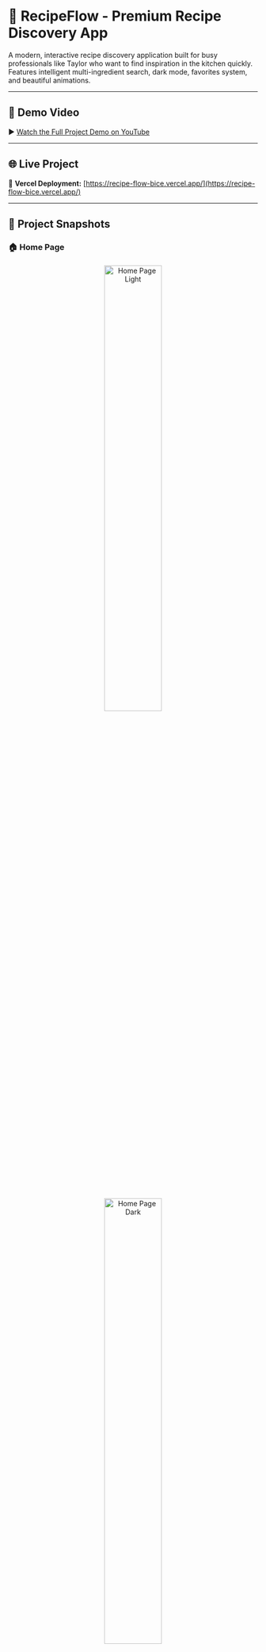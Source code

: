 # 🍳 RecipeFlow - Premium Recipe Discovery App

A modern, interactive recipe discovery application built for busy professionals like Taylor who want to find inspiration in the kitchen quickly. Features intelligent multi-ingredient search, dark mode, favorites system, and beautiful animations.

---

## 🎥 Demo Video

▶️ [Watch the Full Project Demo on YouTube](https://youtu.be/BXwW_Fk1Klo?si=RNHlcjgAI4sGC_9Y)

---

## 🌐 Live Project

🔗 **Vercel Deployment:** [https://recipe-flow-bice.vercel.app/](https://recipe-flow-bice.vercel.app/)

---

## 📸 Project Snapshots

### 🏠 Home Page
<p align="center">
  <img src="./snapshots/home%20page%20light%20snapshot.png" width="48%" alt="Home Page Light" style="margin:5px;"/>
  <img src="./snapshots/homepage%20dark%20snapshot.png" width="48%" alt="Home Page Dark" style="margin:5px;"/>
</p>

---

### 🔎 Searching Recipes
<p align="center">
  <img src="./snapshots/search%20with%20ingredients%20.png" width="48%" alt="Search With Ingredients" style="margin:5px;"/>
  <img src="./snapshots/loading%20recipe.png" width="48%" alt="Loading Recipe" style="margin:5px;"/>
</p>

---

### 🍽️ Recipe Details
<p align="center">
  <img src="./snapshots/recipe%20detail.png" width="48%" alt="Recipe Detail" style="margin:5px;"/>
  <img src="./snapshots/recipe%20detail%20ingrdnt.png" width="48%" alt="Recipe Ingredients" style="margin:5px;"/>
</p>

---

### ❤️ Favourite Items
<p align="center">
  <img src="./snapshots/favourite%20items.png" width="48%" alt="Favourite Items" style="margin:5px;"/>
  <img src="./snapshots/home%20page%20light%20snapshot.png" width="48%" alt="Another Snapshot" style="margin:5px;"/>
</p>

---

### 📱 Mobile Views
<p align="center">
  <img src="./snapshots/mobile%20landing%20page.jpg" width="30%" alt="Mobile Landing Page" style="margin:5px;"/>
  <img src="./snapshots/mobile%20search%20page.jpg" width="30%" alt="Mobile Search Page" style="margin:5px;"/>
  <img src="./snapshots/mobile%20favourites.jpg" width="30%" alt="Mobile Favourites" style="margin:5px;"/>
</p>




## 🎯 Why This Project?

**User Need:** Taylor is a busy professional who wants to cook when coming home but needs quick inspiration. They might want to:
- Cook based on ingredients they have (single or multiple)
- Browse recipes by category
- Get random recipe suggestions
- Save favorite recipes for later
- See detailed instructions with YouTube tutorials
- Quick access to recent searches

**Solution:** RecipeFlow provides multiple discovery methods with a beautiful, responsive interface that makes finding recipes enjoyable and quick. The app includes smart features like multi-ingredient intersection logic and persistent favorites.

## 🔧 Technology Stack

- **Framework:** SvelteKit (Svelte 5 with runes)
- **Styling:** Tailwind CSS v4 with custom design tokens
- **API:** TheMealDB API (free, no authentication required)
- **State Management:** Svelte stores and reactive variables ($state, $derived)
- **Animations:** Custom CSS keyframes and Tailwind transitions
- **Storage:** localStorage for theme, favorites, and search history
- **Icons:** Unicode emojis for visual hierarchy

## 📡 API Used

**TheMealDB API** - Free recipe database with no authentication:
- `GET /filter.php?i={ingredient}` - Search by ingredient
- `GET /filter.php?c={category}` - Search by category
- `GET /random.php` - Get random recipe
- `GET /lookup.php?i={mealId}` - Get full recipe details

### Smart Multi-Ingredient Search Logic

The app implements intelligent intersection logic that the API doesn't natively support:

**How it works:**
1. User enters: "chicken, onion, garlic"
2. App splits into array: ["chicken", "onion", "garlic"]
3. Fetches recipes for EACH ingredient separately
4. Counts how many ingredients each recipe contains
5. Filters to show only recipes with at least 50% ingredient match
6. Sorts by match count (recipes with more matching ingredients appear first)
7. Displays match count badge on each card (e.g., "2/3")

**Example:** Search for 5 ingredients → Shows recipes with 3+ matching ingredients first, then 2 matching, etc.

## 🎨 Features

### Core Functionality
- **Multi-Ingredient Search** - Find recipes with multiple ingredients using smart intersection logic
- **Single Ingredient Search** - Quick search for recipes with one ingredient
- **Browse by Category** - Explore different meal types (Seafood, Dessert, etc.)
- **Random Recipe** - Get inspired with AI-powered random suggestions
- **Detailed Recipe View** - Full ingredients, step-by-step instructions, and YouTube tutorials
- **Favorites System** - Save recipes with heart icon, persisted to localStorage
- **Search History** - Quick access to last 10 searches
 


### UI/UX Enhancements
- **Dark/Light Mode** - Toggle theme with system preference detection, persisted to localStorage  
- **Skeleton Loaders** - Beautiful shimmer loading states while fetching recipes  
- **Smooth Animations** - Staggered card animations, fade-ins, and hover effects  
- **Error Handling** - Friendly messages for no results or network errors  
- **Loading States** - Visual feedback during API calls  
- **Mobile Responsive** - Works perfectly on all screen sizes (mobile, tablet, desktop)  
- **Warm Color Palette** - Culinary-inspired design with orange/amber tones  
- **Cursor Feedback** - Hand cursor on all clickable elements

### Code Quality
- **Modular Components** - Separate components for search, grid, detail, favorites, and history
- **Meaningful Names** - Clear variable and function names throughout
- **Comments** - Inline comments explaining key logic
- **Error Boundaries** - Try-catch blocks for all API calls
- **Accessibility** - Semantic HTML, ARIA attributes, keyboard navigation
- **Performance** - Optimized re-renders with Svelte reactivity

## 🛠️ Edge Cases Handled

1. **No Results Found** - Shows friendly message suggesting alternative searches
2. **Network Errors** - Catches and displays error messages gracefully
3. **Missing Data** - Handles recipes with missing ingredients or instructions
4. **Empty Ingredients** - Filters out empty ingredient slots (API returns 20 slots)
5. **Long Instructions** - Splits by periods and numbers steps for readability
6. **Missing Images** - Uses fallback styling if image fails to load
7. **Disabled States** - Prevents multiple submissions while loading
8. **Multiple Ingredients** - Properly intersects results to show only relevant recipes
9. **Partial Matches** - Shows recipes with some (not all) searched ingredients
10. **localStorage Errors** - Gracefully handles storage quota exceeded
11. **YouTube URL Parsing** - Handles various YouTube URL formats
12. **Empty Search** - Prevents empty searches and shows helpful message

## 📱 Responsive Design

- **Mobile (< 640px)** - Single column grid, optimized touch targets, stacked layout
- **Tablet (640px - 1024px)** - Two column grid with adjusted spacing
- **Desktop (> 1024px)** - Three column grid with enhanced spacing and hover effects

## 🚀 Getting Started

### Prerequisites
- Node.js v16+ and npm

### Installation
\`\`\`bash
# Clone the repository
git clone <repo-url>

# Install dependencies
npm install

# Run development server
npm run dev

# Open http://localhost:5173
\`\`\`

### Build for Production
\`\`\`bash
npm run build
npm run preview
\`\`\`

## 📦 Project Structure

\`\`\`
src/  
├── routes/  
│   ├── +page.svelte              # Main page with state management    
│   └── +layout.svelte            # Root layout with theme provider  
├── lib/  
│   ├── stores/  
│   │   ├── theme.ts              # Dark/light mode store  
│   │   ├── favorites.ts          # Favorites management  
│   │   └── search-history.ts     # Search history store  
│   └── components/  
│       ├── recipe-search.svelte       # Search interface  
│       ├── recipe-grid.svelte         # Recipe cards grid  
│       ├── recipe-detail.svelte       # Recipe modal with details  
│       ├── recipe-skeleton.svelte     # Loading skeleton  
│       ├── favorite-button.svelte     # Heart icon for favorites  
│       ├── search-history.svelte      # Recent searches dropdown  
│       ├── theme-toggle.svelte        # Dark/light mode toggle  
│       ├── youtube-embed.svelte       # YouTube video embed  
│       ├── ai-suggestion-button.svelte # AI-powered suggestions  
│       └── recipe-suggestions.svelte  # Initial page suggestions  
└── app.css                       # Tailwind config + custom animations  
\`\`\`

## 🎨 Design Decisions

- **Warm Color Palette** - Orange (#FF8C42) and amber tones evoke cooking and warmth
- **Card-Based Layout** - Familiar pattern for recipe browsing
- **Modal for Details** - Keeps context while viewing full recipes
- **Emoji Icons** - Adds personality and visual hierarchy
- **Smooth Animations** - Fade-ins and hover effects feel premium
- **Dark Mode** - Reduces eye strain and provides modern aesthetic
- **Skeleton Loaders** - Better perceived performance than spinners
- **localStorage Persistence** - Remembers user preferences and favorites

## 🔄 State Flow

\`\`\`
User Input (Search/Category/Random/Favorites)
    ↓
handleSearch() - Fetch from API
    ↓
Multi-ingredient intersection logic (if multiple ingredients)
    ↓
Sort by ingredient match count
    ↓
Update recipes array
    ↓
Display RecipeGrid with skeleton loaders
    ↓
User clicks recipe
    ↓
handleSelectRecipe() - Fetch full details
    ↓
Display RecipeDetail modal with YouTube embed
    ↓
User can save to favorites (persisted to localStorage)
\`\`\`

## 🌟 "Wow" Details

- Animated loading spinner with gradient border and pulsing glow
- Staggered skeleton loaders with shimmer effect
- Smooth fade-in animations for recipe cards
- Image zoom and rotate on hover
- Numbered instruction steps with animations
- Gradient overlay on hover with "View Recipe" indicator
- Sticky header with backdrop blur
- Smooth modal transitions with scale animation
- Dark mode with smooth color transitions
- Heart icon animation when favoriting
- Search history with quick-access buttons
- AI-powered suggestion button with random ingredient selection
- YouTube video embeds with responsive sizing

## 📝 Implementation Notes

### Multi-Ingredient Search Algorithm
\`\`\`javascript
- Fetch recipes for each ingredient
- Create a map: mealId -> { meal, matchCount }
- Filter recipes with at least 50% ingredient match
- Sort by matchCount descending
- Display with match count badge
\`\`\`

### localStorage Keys
- `recipeflow-theme` - Current theme (light/dark)
- `recipeflow-favorites` - Array of favorite meal IDs
- `recipeflow-search-history` - Array of recent searches

### API Rate Limiting
- TheMealDB has no official rate limit but is free
- App batches requests efficiently
- Caches results in component state

## 🎓 Learning Outcomes

This project demonstrates:
- Advanced API integration with multi-fetch intersection logic
- Responsive design patterns with Tailwind CSS
- Component composition and reusability in Svelte
- State management with Svelte stores and reactivity
- CSS animations and transitions for polish
- localStorage for data persistence
- Error handling and edge case management
- Accessibility best practices
- Dark mode implementation
- User experience optimization

## 🚀 Deployment

Deploy to static host:
- **Vercel Deployed Link** : https://recipe-flow-bice.vercel.app/

Chatgpt discussion link:
- https://chatgpt.com/share/6901acd3-86b8-8001-962e-f6f8c49b10ca

## 🙏 Credits

- **API:** TheMealDB (https://www.themealdb.com/)
- **Framework:** SvelteKit (https://kit.svelte.dev/)
- **Styling:** Tailwind CSS (https://tailwindcss.com/)
